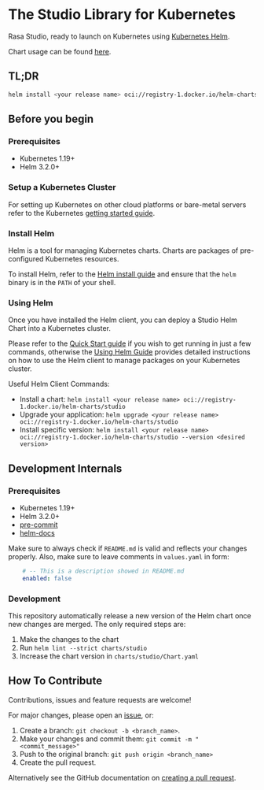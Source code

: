 # The Studio Library for Kubernetes

Rasa Studio, ready to launch on Kubernetes using [Kubernetes Helm](https://github.com/helm/helm).

Chart usage can be found [here](https://github.com/RasaHQ/rasa-helm-charts/blob/main/charts/studio/README.md).

## TL;DR

```bash
helm install <your release name> oci://registry-1.docker.io/helm-charts/studio
```

## Before you begin

### Prerequisites

- Kubernetes 1.19+
- Helm 3.2.0+

### Setup a Kubernetes Cluster

For setting up Kubernetes on other cloud platforms or bare-metal servers refer to the Kubernetes [getting started guide](https://kubernetes.io/docs/getting-started-guides/).

### Install Helm

Helm is a tool for managing Kubernetes charts. Charts are packages of pre-configured Kubernetes resources.

To install Helm, refer to the [Helm install guide](https://github.com/helm/helm#install) and ensure that the `helm` binary is in the `PATH` of your shell.

### Using Helm

Once you have installed the Helm client, you can deploy a Studio Helm Chart into a Kubernetes cluster.

Please refer to the [Quick Start guide](https://helm.sh/docs/intro/quickstart/) if you wish to get running in just a few commands, otherwise the [Using Helm Guide](https://helm.sh/docs/intro/using_helm/) provides detailed instructions on how to use the Helm client to manage packages on your Kubernetes cluster.

Useful Helm Client Commands:

- Install a chart: `helm install <your release name> oci://registry-1.docker.io/helm-charts/studio`
- Upgrade your application: `helm upgrade <your release name> oci://registry-1.docker.io/helm-charts/studio`
- Install specific version: `helm install <your release name> oci://registry-1.docker.io/helm-charts/studio --version <desired version>`


## Development Internals

### Prerequisites

- Kubernetes 1.19+
- Helm 3.2.0+
- [pre-commit](https://pre-commit.com/)
- [helm-docs](https://github.com/norwoodj/helm-docs)

Make sure to always check if `README.md` is valid and reflects your changes properly. Also, make sure to leave comments in `values.yaml` in form:

```yaml
    # -- This is a description showed in README.md
    enabled: false
```

### Development

This repository automatically release a new version of the Helm chart once new changes are merged. The only required steps are:

1. Make the changes to the chart
2. Run `helm lint --strict charts/studio`
3. Increase the chart version in `charts/studio/Chart.yaml`
## How To Contribute

Contributions, issues and feature requests are welcome!

For major changes, please open an [issue](https://github.com/RasaHQ/rasa-helm-charts/issues), or:

  1. Create a branch: `git checkout -b <branch_name>`.
  2. Make your changes and commit them: `git commit -m "<commit_message>"`
  3. Push to the original branch: `git push origin <branch_name>`
  4. Create the pull request.

Alternatively see the GitHub documentation on [creating a pull request](https://help.github.com/en/github/collaborating-with-issues-and-pull-requests/creating-a-pull-request).
